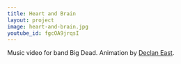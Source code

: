 ```yaml
---
title: Heart and Brain
layout: project
image: heart-and-brain.jpg
youtube_id: fgcOA9jrqsI
---
```


Music video for band Big Dead. Animation by [Declan East].

[declan east]: https://vimeo.com/declaneast
